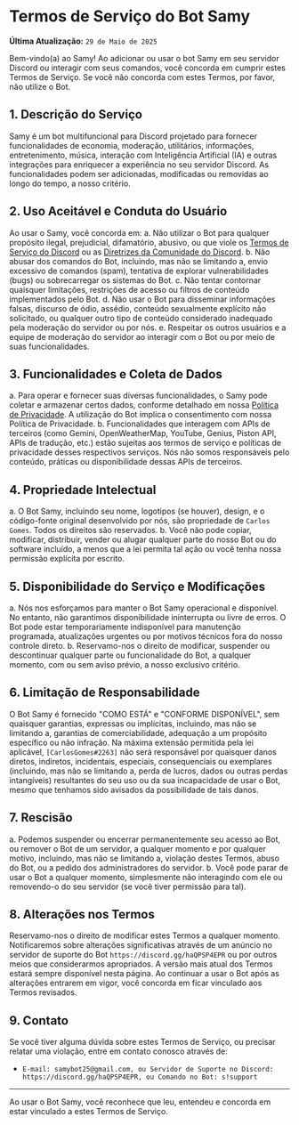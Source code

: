 # Termos de Serviço do Bot Samy

**Última Atualização:** `29 de Maio de 2025`

Bem-vindo(a) ao Samy! Ao adicionar ou usar o bot Samy em seu servidor Discord ou interagir com seus comandos, você concorda em cumprir estes Termos de Serviço. Se você não concorda com estes Termos, por favor, não utilize o Bot.

## 1. Descrição do Serviço
Samy é um bot multifuncional para Discord projetado para fornecer funcionalidades de economia, moderação, utilitários, informações, entretenimento, música, interação com Inteligência Artificial (IA) e outras integrações para enriquecer a experiência no seu servidor Discord. As funcionalidades podem ser adicionadas, modificadas ou removidas ao longo do tempo, a nosso critério.

## 2. Uso Aceitável e Conduta do Usuário
Ao usar o Samy, você concorda em:
   a. Não utilizar o Bot para qualquer propósito ilegal, prejudicial, difamatório, abusivo, ou que viole os [Termos de Serviço do Discord](https://discord.com/terms) ou as [Diretrizes da Comunidade do Discord](https://discord.com/guidelines).
   b. Não abusar dos comandos do Bot, incluindo, mas não se limitando a, envio excessivo de comandos (spam), tentativa de explorar vulnerabilidades (bugs) ou sobrecarregar os sistemas do Bot.
   c. Não tentar contornar quaisquer limitações, restrições de acesso ou filtros de conteúdo implementados pelo Bot.
   d. Não usar o Bot para disseminar informações falsas, discurso de ódio, assédio, conteúdo sexualmente explícito não solicitado, ou qualquer outro tipo de conteúdo considerado inadequado pela moderação do servidor ou por nós.
   e. Respeitar os outros usuários e a equipe de moderação do servidor ao interagir com o Bot ou por meio de suas funcionalidades.

## 3. Funcionalidades e Coleta de Dados
   a. Para operar e fornecer suas diversas funcionalidades, o Samy pode coletar e armazenar certos dados, conforme detalhado em nossa [Política de Privacidade](https://github.com/carlosvcl/samy-bot-docs/blob/main/POLITICA_DE_PRIVACIDADE.md]). A utilização do Bot implica o consentimento com nossa Política de Privacidade.
   b. Funcionalidades que interagem com APIs de terceiros (como Gemini, OpenWeatherMap, YouTube, Genius, Piston API, APIs de tradução, etc.) estão sujeitas aos termos de serviço e políticas de privacidade desses respectivos serviços. Nós não somos responsáveis pelo conteúdo, práticas ou disponibilidade dessas APIs de terceiros.

## 4. Propriedade Intelectual
   a. O Bot Samy, incluindo seu nome, logotipos (se houver), design, e o código-fonte original desenvolvido por nós, são propriedade de `Carlos Gomes`. Todos os direitos são reservados.
   b. Você não pode copiar, modificar, distribuir, vender ou alugar qualquer parte do nosso Bot ou do software incluído, a menos que a lei permita tal ação ou você tenha nossa permissão explícita por escrito.

## 5. Disponibilidade do Serviço e Modificações
   a. Nós nos esforçamos para manter o Bot Samy operacional e disponível. No entanto, não garantimos disponibilidade ininterrupta ou livre de erros. O Bot pode estar temporariamente indisponível para manutenção programada, atualizações urgentes ou por motivos técnicos fora do nosso controle direto.
   b. Reservamo-nos o direito de modificar, suspender ou descontinuar qualquer parte ou funcionalidade do Bot, a qualquer momento, com ou sem aviso prévio, a nosso exclusivo critério.

## 6. Limitação de Responsabilidade
   O Bot Samy é fornecido "COMO ESTÁ" e "CONFORME DISPONÍVEL", sem quaisquer garantias, expressas ou implícitas, incluindo, mas não se limitando a, garantias de comerciabilidade, adequação a um propósito específico ou não infração.
   Na máxima extensão permitida pela lei aplicável, `[CarlosGomes#2263]` não será responsável por quaisquer danos diretos, indiretos, incidentais, especiais, consequenciais ou exemplares (incluindo, mas não se limitando a, perda de lucros, dados ou outras perdas intangíveis) resultantes do seu uso ou da sua incapacidade de usar o Bot, mesmo que tenhamos sido avisados da possibilidade de tais danos.

## 7. Rescisão
   a. Podemos suspender ou encerrar permanentemente seu acesso ao Bot, ou remover o Bot de um servidor, a qualquer momento e por qualquer motivo, incluindo, mas não se limitando a, violação destes Termos, abuso do Bot, ou a pedido dos administradores do servidor.
   b. Você pode parar de usar o Bot a qualquer momento, simplesmente não interagindo com ele ou removendo-o do seu servidor (se você tiver permissão para tal).

## 8. Alterações nos Termos
   Reservamo-nos o direito de modificar estes Termos a qualquer momento. Notificaremos sobre alterações significativas através de um anúncio no servidor de suporte do Bot `https://discord.gg/haQPSP4EPR` ou por outros meios que considerarmos apropriados. A versão mais atual dos Termos estará sempre disponível nesta página. Ao continuar a usar o Bot após as alterações entrarem em vigor, você concorda em ficar vinculado aos Termos revisados.

## 9. Contato
   Se você tiver alguma dúvida sobre estes Termos de Serviço, ou precisar relatar uma violação, entre em contato conosco através de:
   * `E-mail: samybot25@gmail.com, ou Servidor de Suporte no Discord: https://discord.gg/haQPSP4EPR, ou Comando no Bot: s!support`

---
Ao usar o Bot Samy, você reconhece que leu, entendeu e concorda em estar vinculado a estes Termos de Serviço.
